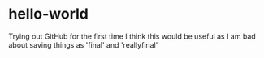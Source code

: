 # hello-world
Trying out GitHub for the first time
I think this would be useful as I am bad about saving things as 'final' and 'reallyfinal'
